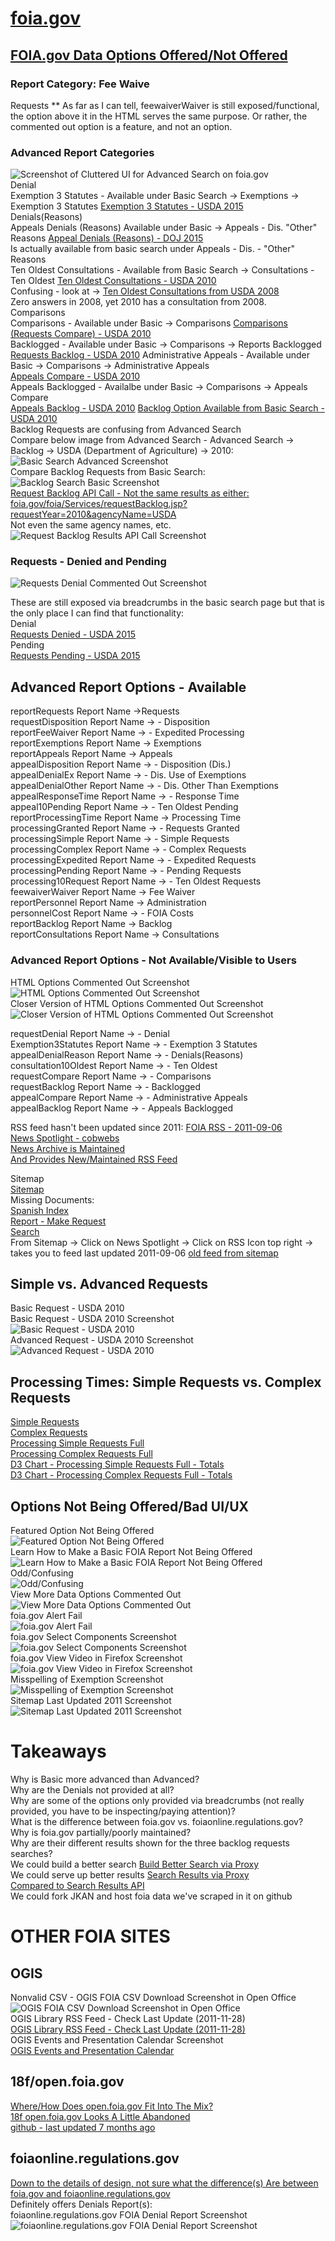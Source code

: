 # [foia.gov](https://www.foia.gov/)  

## [FOIA.gov Data Options Offered/Not Offered](https://www.foia.gov/data.html) 
### Report Category: Fee Waive  
Requests ** As far as I can tell, feewaiverWaiver is still exposed/functional, the option above it in the HTML serves the same purpose. Or rather, the commented out option is a feature, and not an option.  

### Advanced Report Categories  
![Screenshot of Cluttered UI for Advanced Search on foia.gov](https://raw.githubusercontent.com/sunlightlabs/foia-data/master/screen-shots/broken-ui.png)  
Denial  
Exemption 3 Statutes - Available under Basic Search -> Exemptions -> Exemption 3 Statutes [Exemption 3 Statutes - USDA 2015](https://www.foia.gov/foia/Services/Exemption3Statutes.jsp?requestYear=2015&agencyName=USDA)  
Denials(Reasons)  
Appeals Denials (Reasons) Available under Basic -> Appeals - Dis. "Other" Reasons [Appeal Denials (Reasons) - DOJ 2015](https://www.foia.gov/foia/Services/appealDenialReason.jsp?requestYear=2015&agencyName=DOJ)  
Is actually available from basic search under Appeals - Dis. - "Other" Reasons  
Ten Oldest Consultations - Available from Basic Search -> Consultations - Ten Oldest
[Ten Oldest Consultations - USDA 2010](https://www.foia.gov/foia/Services/consultation10Oldest.jsp?requestYear=2010&agencyName=USDA)  
Confusing - look at -> [Ten Oldest Consultations from USDA 2008](https://www.foia.gov/foia/Services/consultation10Oldest.jsp?requestYear=2008&agencyName=USDA)  
Zero answers in 2008, yet 2010 has a consultation from 2008.  
Comparisons  
  Comparisons - Available under Basic -> Comparisons
  [Comparisons (Requests Compare) - USDA 2010](https://www.foia.gov/foia/Services/requestCompare.jsp?requestYear=2010&agencyName=USDA)  
  Backlogged - Available under Basic -> Comparisons -> Reports Backlogged  
  [Requests Backlog - USDA 2010](https://www.foia.gov/foia/Services/requestBacklog.jsp?requestYear=2010&agencyName=USDA) 
  Administrative Appeals - Available under Basic -> Comparisons -> Administrative Appeals  
  [Appeals Compare - USDA 2010](https://www.foia.gov/foia/Services/appealCompare.jsp?requestYear=2010&agencyName=USDA)  
  Appeals Backlogged - Availalbe under Basic -> Comparisons -> Appeals Compare  
  [Appeals Backlog - USDA 2010](https://www.foia.gov/foia/Services/appealBacklog.jsp?requestYear=2010&agencyName=USDA)
  [Backlog Option Available from Basic Search - USDA 2010](https://www.foia.gov/foia/Services/DataBacklog.jsp?requestYear=2010&agencyName=USDA)  
  Backlog Requests are confusing from Advanced Search  
  Compare below image from Advanced Search - Advanced Search -> Backlog -> USDA (Department of Agriculture) -> 2010:  
![Basic Search Advanced Screenshot](https://raw.githubusercontent.com/sunlightlabs/foia-data/master/screen-shots/backlog-requests-and-repairs-usda-2010.png)    
  Compare Backlog Requests from Basic Search:  
![Backlog Search Basic Screenshot](https://raw.githubusercontent.com/sunlightlabs/foia-data/master/screen-shots/backlog-search-basic.png)  
[Request Backlog API Call - Not the same results as either: foia.gov/foia/Services/requestBacklog.jsp?requestYear=2010&agencyName=USDA](https://www.foia.gov/foia/Services/requestBacklog.jsp?requestYear=2010&agencyName=USDA)  
Not even the same agency names, etc.  
![Request Backlog Results API Call Screenshot](https://raw.githubusercontent.com/sunlightlabs/foia-data/master/screen-shots/request-backlog-api-call-results.png)   

### Requests - Denied and Pending
![Requests Denial Commented Out Screenshot](https://raw.githubusercontent.com/sunlightlabs/foia-data/master/screen-shots/fail-foia.gov-reports-options-not-offered-02.png)  

These are still exposed via breadcrumbs in the basic search page but that is the only place I can find that functionality:  
Denial  
[Requests Denied - USDA 2015](https://www.foia.gov/foia/Services/RequestDenial.jsp?requestYear=2015&agencyName=USDA)  
Pending  
[Requests Pending - USDA 2015](https://www.foia.gov/foia/Services/RequestPending.jsp?requestYear=2015&agencyName=USDA)  

## Advanced Report Options - Available  
reportRequests      Report Name ->Requests  
requestDisposition      Report Name ->   - Disposition  
reportFeeWaiver      Report Name ->   - Expedited Processing  
reportExemptions      Report Name -> Exemptions  
reportAppeals      Report Name -> Appeals  
appealDisposition      Report Name ->   - Disposition (Dis.)  
appealDenialEx      Report Name ->   - Dis. Use of Exemptions  
appealDenialOther      Report Name ->   - Dis. Other Than Exemptions  
appealResponseTime      Report Name ->   - Response Time  
appeal10Pending      Report Name ->   - Ten Oldest Pending  
reportProcessingTime      Report Name -> Processing Time  
processingGranted      Report Name ->   - Requests Granted  
processingSimple      Report Name ->   - Simple Requests  
processingComplex      Report Name ->   - Complex Requests  
processingExpedited      Report Name ->   - Expedited Requests  
processingPending      Report Name ->   - Pending Requests  
processing10Request      Report Name ->   - Ten Oldest Requests  
feewaiverWaiver      Report Name -> Fee Waiver  
reportPersonnel      Report Name -> Administration  
personnelCost      Report Name ->   - FOIA Costs  
reportBacklog      Report Name -> Backlog  
reportConsultations      Report Name -> Consultations  

### Advanced Report Options - Not Available/Visible to Users  
HTML Options Commented Out Screenshot  
![HTML Options Commented Out Screenshot](https://raw.githubusercontent.com/sunlightlabs/foia-data/master/screen-shots/basic-search-option-elements-commented-out-markup-foia.gov-screenshot.png)  
Closer Version of HTML Options Commented Out Screenshot
![Closer Version of HTML Options Commented Out Screenshot](https://raw.githubusercontent.com/sunlightlabs/foia-data/master/screen-shots/commented-out-markup-options.png)  

requestDenial      Report Name ->   - Denial  
Exemption3Statutes      Report Name ->   - Exemption 3 Statutes  
appealDenialReason      Report Name ->   - Denials(Reasons)  
consultation10Oldest      Report Name ->   - Ten Oldest  
requestCompare      Report Name ->   - Comparisons  
requestBacklog      Report Name ->   - Backlogged  
appealCompare      Report Name ->   - Administrative Appeals  
appealBacklog      Report Name ->   - Appeals Backlogged  

RSS feed hasn't been updated since 2011:
[FOIA RSS - 2011-09-06](https://www.foia.gov/xml/foiarss.xml)  
[News Spotlight - cobwebs](https://www.foia.gov/news-spotlight.html)  
[News Archive is Maintained](https://www.foia.gov/news-archive.html)  
[And Provides New/Maintained RSS Feed](https://www.foia.gov/iso/opa/foia/foiarss.xml)  

Sitemap  
[Sitemap](https://www.foia.gov/sitemap.html)  
Missing Documents:  
[Spanish Index](https://www.foia.gov/index-es.html)  
[Report - Make Request](https://www.foia.gov/report-makerequest.html)  
[Search](https://www.foia.gov/search.html)  
From Sitemap -> Click on News Spotlight -> Click on RSS Icon top right -> takes you to feed last updated 2011-09-06
[old feed from sitemap](https://www.foia.gov/xml/foiarss.xml)  





  
## Simple vs. Advanced Requests  
Basic Request - USDA 2010  
Basic Request - USDA 2010 Screenshot  
![Basic Request - USDA 2010](https://raw.githubusercontent.com/sunlightlabs/foia-data/master/screen-shots/simple-requests-screenshot.png)  
Advanced Request - USDA 2010 Screenshot  
![Advanced Request - USDA 2010](https://raw.githubusercontent.com/sunlightlabs/foia-data/master/screen-shots/advanced-request-screenshot.png)   

## Processing Times: Simple Requests vs. Complex Requests
[Simple Requests](https://www.foia.gov/foia/Services/processingSimple.jsp?requestYear=2010&agencyName=USDA&Random=183)  
[Complex Requests](https://www.foia.gov/foia/Services/processingComplex.jsp?requestYear=2010&agencyName=USDA&Random=45)  
[Processing Simple Requests Full](https://github.com/sunlightlabs/foia-data/blob/master/data/foia.gov/full/processingSimple-2008-2015.csv)  
[Processing Complex Requests Full](https://github.com/sunlightlabs/foia-data/blob/master/data/foia.gov/full/processingComplex-2008-2015.csv)  
[D3 Chart - Processing Simple Requests Full - Totals](http://dev.bowdenweb.com/processing-times-simple.html)  
[D3 Chart - Processing Complex Requests Full - Totals](http://dev.bowdenweb.com/processing-times-complex.html)  

## Options Not Being Offered/Bad UI/UX  
Featured Option Not Being Offered  
![Featured Option Not Being Offered](https://raw.githubusercontent.com/sunlightlabs/foia-data/master/screen-shots/featured-option-not-being-offered.png)  
Learn How to Make a Basic FOIA Report Not Being Offered  
![Learn How to Make a Basic FOIA Report Not Being Offered](https://raw.githubusercontent.com/sunlightlabs/foia-data/master/screen-shots/learn-how-to-make-a-basic-foia-report-not-being-offered.png)  
Odd/Confusing  
![Odd/Confusing](https://raw.githubusercontent.com/sunlightlabs/foia-data/master/screen-shots/useless.png)  
View More Data Options Commented Out  
![View More Data Options Commented Out](https://raw.githubusercontent.com/sunlightlabs/foia-data/master/screen-shots/view-more-data-options-not-being-offered.png)  
foia.gov Alert Fail  
![foia.gov Alert Fail](https://raw.githubusercontent.com/sunlightlabs/foia-data/master/screen-shots/fail-foia.gov-css-error-and-alert-error-yay.png)  
foia.gov Select Components Screenshot  
![foia.gov Select Components Screenshot](https://raw.githubusercontent.com/sunlightlabs/foia-data/master/screen-shots/fail-foia.gov-data-advanced-report-select-components-chrome.png)  
foia.gov View Video in Firefox Screenshot  
![foia.gov View Video in Firefox Screenshot](https://raw.githubusercontent.com/sunlightlabs/foia-data/master/screen-shots/fail-foia.gov-data-video-firefox.png)  
Misspelling of Exemption Screenshot  
![Misspelling of Exemption Screenshot](https://raw.githubusercontent.com/sunlightlabs/foia-data/master/screen-shots/mispelling.png)  
Sitemap Last Updated 2011 Screenshot  
![Sitemap Last Updated 2011 Screenshot](https://raw.githubusercontent.com/sunlightlabs/foia-data/master/screen-shots/sitemap-last-updated-2011.png)  

# Takeaways  
Why is Basic more advanced than Advanced?  
Why are the Denials not provided at all?  
Why are some of the options only provided via breadcrumbs (not really provided, you have to be inspecting/paying attention)?  
What is the difference between foia.gov vs. foiaonline.regulations.gov?  
Why is foia.gov partially/poorly maintained?  
Why are their different results shown for the three backlog requests searches?  
We could build a better search [Build Better Search via Proxy](http://dev.bowdenweb.com/proxy-foia-demo.html)  
We could serve up better results [Search Results via Proxy](http://dev.bowdenweb.com/proxy-foia-jsp-results.html)  
[Compared to Search Results API](https://www.foia.gov/foia/Services/processingSimple.jsp?requestYear=2015&agencyName=USDA)  
We could fork JKAN and host foia data we've scraped in it on github  

# OTHER FOIA SITES  

## OGIS  
Nonvalid CSV - OGIS FOIA CSV Download Screenshot in Open Office  
![OGIS FOIA CSV Download Screenshot in Open Office](https://raw.githubusercontent.com/sunlightlabs/foia-data/master/screen-shots/ogis-csv-download-rendering-in-openoffice-2016-05-26.png)  
OGIS Library RSS Feed - Check Last Update (2011-11-28)  
[OGIS Library RSS Feed - Check Last Update (2011-11-28)](https://ogis.archives.gov/Page298_Topic8.rss)  
OGIS Events and Presentation Calendar Screenshot  
[OGIS Events and Presentation Calendar](https://ogis.archives.gov/Page298_Topic7.rss)  

## 18f/open.foia.gov
[Where/How Does open.foia.gov Fit Into The Mix?](https://open.foia.gov/)  
[18f open.foia.gov Looks A Little Abandoned](http://foia-hub.readthedocs.io/en/latest/api.html)  
[github - last updated 7 months ago](https://github.com/18F/foia-hub)  

## foiaonline.regulations.gov  
[Down to the details of design, not sure what the difference(s) Are between foia.gov and foiaonline.regulations.gov](https://foiaonline.regulations.gov/foia/action/public/report)  
Definitely offers Denials Report(s):  
foiaonline.regulations.gov FOIA Denial Report Screenshot  
![foiaonline.regulations.gov FOIA Denial Report Screenshot](https://raw.githubusercontent.com/sunlightlabs/foia-data/master/screen-shots/foiaonline.regulations.gov-partial-denials-search.png)  




